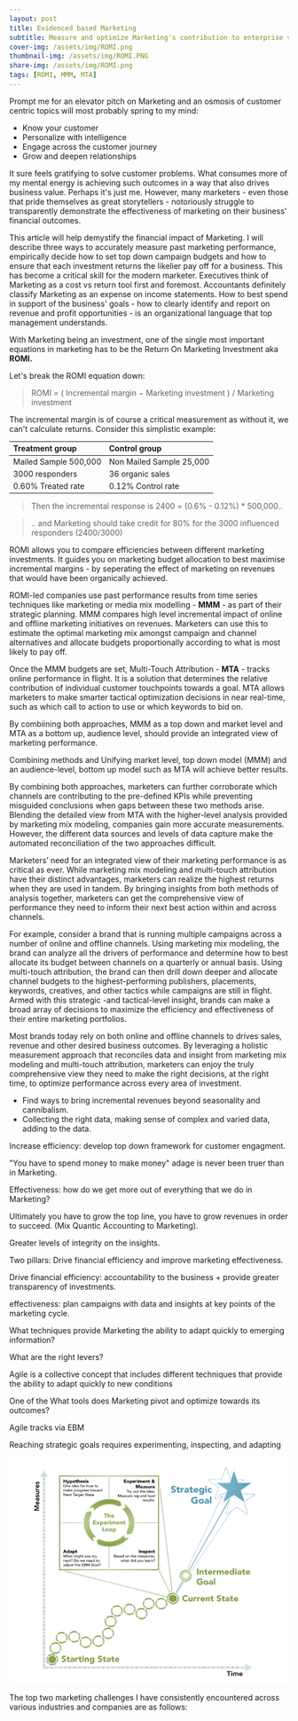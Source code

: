 ```yaml
---
layout: post
title: Evidenced based Marketing
subtitle: Measure and optimize Marketing's contribution to enterprise value
cover-img: /assets/img/ROMI.png
thumbnail-img: /assets/img/ROMI.PNG
share-img: /assets/img/ROMI.png
tags: [ROMI, MMM, MTA]
---
```


Prompt me for an elevator pitch on Marketing and an osmosis of customer centric topics will most probably spring to my mind: 
* Know your customer
* Personalize with intelligence
* Engage across the customer journey
* Grow and deepen relationships

It sure feels gratifying to solve customer problems. What consumes more of my mental energy is achieving such outcomes in a way that also drives business value. Perhaps it's just me. However, many marketers - even those that pride themselves as great storytellers - notoriously struggle to transparently demonstrate the effectiveness of marketing on their business' financial outcomes. 

This article will help demystify the financial impact of Marketing. I will describe three ways to accurately measure past marketing performance, empirically decide how to set top down campaign budgets and how to ensure that each investment returns the likelier pay off for a business. This has become a critical skill for the modern marketer. Executives think of Marketing as a cost vs return tool first and foremost. Accountants definitely classify Marketing as an expense on income statements. How to best spend in support of the business' goals - how to clearly identify and report on revenue and profit opportunities - is an organizational language that top management understands. 

With Marketing being an investment, one of the single most important equations in marketing has to be the Return On Marketing Investment aka **ROMI.**

Let's break the ROMI equation down:

> ROMI = ( Incremental margin − Marketing investment ) / Marketing investment 

The incremental margin is of course a critical measurement as without it, we can't calculate returns. Consider this simplistic example: 

| Treatment group | Control group |
|:------|:------|
| Mailed Sample 500,000| Non Mailed Sample 25,000|
| 3000 responders| 36 organic sales|
| 0.60% Treated rate| 0.12% Control rate|  

> Then the incremental response is 2400 = (0.6% - 0.12%) * 500,000..

> .. and Marketing should take credit for 80% for the 3000 influenced responders (2400/3000)

ROMI allows you to compare efficiencies between different marketing investments. It guides you on marketing budget allocation to best maximise incremental margins - by seperating the effect of marketing on revenues that would have been organically achieved. 

ROMI-led companies use past performance results from time series techniques like marketing or media mix modelling - **MMM** - as part of their strategic planning. MMM compares high level incremental impact of online and offline marketing initiatives on revenues.  Marketers can use this to estimate the optimal marketing mix amongst campaign and channel alternatives and allocate budgets proportionally according to what is most likely to pay off. 

Once the MMM budgets are set, Multi-Touch Attribution - **MTA** - tracks online performance in flight. It is a solution that determines the relative contribution of individual customer touchpoints towards a goal. MTA allows marketers to make smarter tactical optimization decisions in near real-time, such as which call to action to use or which keywords to bid on.

By combiining both approaches, MMM as a top down and market level and MTA as a bottom up, audience level, should provide an integrated view of marketing performance. 

Combining methods and Unifying market level, top down model (MMM) and an audience-level, bottom up model such as MTA will achieve better results. 

By combining both approaches, marketers can further corroborate which channels are contributing to the pre-defined KPIs while preventing misguided conclusions when gaps between these two methods arise. Blending the detailed view from MTA with the higher-level analysis provided by marketing mix modeling, companies gain more
accurate measurements. However, the different data sources and levels of data capture make the automated reconciliation of the two approaches difficult. 

Marketers’ need for an integrated view of their marketing performance is as critical as ever. While marketing mix modeling and multi-touch attribution have their distinct advantages, marketers can realize the highest returns when they are used in tandem. By bringing insights from both methods of analysis together, marketers can get the comprehensive view of performance they need to inform their next best action within and across channels.

For example, consider a brand that is running multiple campaigns across a number of online and offline channels. Using marketing mix modeling, the brand can analyze all the drivers of performance and determine how to best allocate its budget between channels on a quarterly or annual basis. Using multi-touch attribution, the brand can then drill down deeper and allocate channel budgets to the highest-performing publishers, placements, keywords, creatives, and other tactics while campaigns are still in flight. Armed with this strategic -and tactical-level insight, brands can make a broad array of decisions to maximize the efficiency and effectiveness of their entire marketing portfolios.

Most brands today rely on both online and offline channels to drives sales, revenue and other desired business outcomes. By leveraging a holistic measurement approach that reconciles data and insight from marketing mix modeling and multi-touch attribution, marketers can enjoy the truly comprehensive view they need to make the right decisions, at the right time, to optimize performance across every area of investment.



* Find ways to bring incremental revenues beyond seasonality and cannibalism. 
* Collecting the right data, making sense of complex and varied data, adding to the data. 

Increase efficiency: develop top down framework for customer engagment. 

"You have to spend money to make money" adage is never been truer than in Marketing. 

Effectiveness: how do we get more out of everything that we do in Marketing?

Ultimately you have to grow the top line, you have to grow revenues in order to succeed. (Mix Quantic Accounting to Marketing). 

Greater levels of integrity on the insights. 

Two pillars: Drive financial efficiency and improve marketing effectiveness.

Drive financial efficiency: accountability to the business + provide greater transparency of investments. 

effectiveness: plan campaigns with data and insights at key points of the marketing cycle. 

What techniques provide Marketing the ability to adapt quickly to emerging information?

What are the right levers?

Agile is a collective concept that includes different techniques that provide the ability to adapt quickly to new conditions

One of the What tools  does Marketing pivot and optimize towards its outcomes? 

Agile tracks via EBM

Reaching strategic goals requires experimenting, inspecting, and adapting

![EBM](/assets/img/EBM.PNG)

The top two marketing challenges I have consistently encountered across various industries and companies are as follows:


